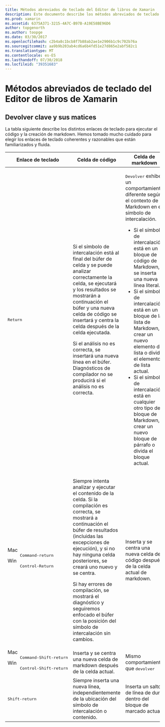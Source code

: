 ```yaml
---
title: Métodos abreviados de teclado del Editor de libros de Xamarin
description: Este documento describe los métodos abreviados de teclado disponibles para su uso en el editor de Xamarin Workbooks. En concreto, examina varias formas, que se utiliza la tecla ENTRAR.
ms.prod: xamarin
ms.assetid: 6375A371-3215-4A7C-B97B-A19E58BE96D6
author: topgenorth
ms.author: toopge
ms.date: 03/30/2017
ms.openlocfilehash: c2b4a8c1bcb8f7b88ab2ae1e2906b1c9c702b76a
ms.sourcegitcommit: aa9b9b203ab4cd6a6b4fd51e27d865e2abf582c1
ms.translationtype: MT
ms.contentlocale: es-ES
ms.lasthandoff: 07/30/2018
ms.locfileid: "39351683"
---
```

# <a name="xamarin-workbooks-editor-keyboard-shortcuts"></a>Métodos abreviados de teclado del Editor de libros de Xamarin

## <a name="the-return-key-and-its-nuances"></a>Devolver clave y sus matices

La tabla siguiente describe los distintos enlaces de teclado para ejecutar el código y la creación de markdown. Hemos tomado mucho cuidado para elegir los enlaces de teclado coherentes y razonables que están familiarizados y fluida.

|Enlace de teclado|Celda de código|Celda de markdown|
|--- |--- |--- |
|<kbd>Return</kbd>|<p>Si el símbolo de intercalación está al final del búfer de celda y se puede analizar correctamente la celda, se ejecutará y los resultados se mostrarán a continuación el búfer y una nueva celda de código se insertará y centra la celda después de la celda ejecutada.</p><p>Si el análisis no es correcta, se insertará una nueva línea en el búfer. Diagnósticos de compilador no se producirá si el análisis no es correcta.</p>|<p><kbd>Devolver</kbd> exhibe un comportamiento diferente según el contexto de Markdown en el símbolo de intercalación.</p><ul><li>Si el símbolo de intercalación está en un bloque de código de Markdown, se inserta una nueva línea literal.</li><li>Si el símbolo de intercalación está en un bloque de la lista de Markdown, crear un nuevo elemento de lista o dividir el elemento de lista actual.</li><li>Si el símbolo de intercalación está en cualquier otro tipo de bloque de Markdown, crear un nuevo bloque de párrafo o divida el bloque actual.</li></ul>|
|<dl><dt>Mac</dt><dd><kbd>Command‑return</kbd></dd><dt>Win</dt><dd><kbd>Control‑Return</kbd></dd></dl>|<p>Siempre intenta analizar y ejecutar el contenido de la celda. Si la compilación es correcta, se mostrará a continuación el búfer de resultados (incluidas las excepciones de ejecución), y si no hay ninguna celda posteriores, se creará uno nuevo y se centra.</p><p>Si hay errores de compilación, se mostrará el diagnóstico y seguiremos enfocado el búfer con la posición del símbolo de intercalación sin cambios.</p>|Inserta y se centra una nueva celda de código después de la celda actual de markdown.|
|<dl><dt>Mac</dt><dd><kbd>Command‑Shift‑return</kbd><dd><dt>Win</dt><dd><kbd>Control‑Shift‑return</kbd></dd></dl>|Inserta y se centra una nueva celda de markdown después de la celda actual.|Mismo comportamiento que <kbd>devolver</kbd>|
|<kbd>Shift‑return</kbd>|Siempre inserta una nueva línea, independientemente de la ubicación del símbolo de intercalación o contenido.|Inserta un salto de línea de duro dentro del bloque de marcado actual.|
